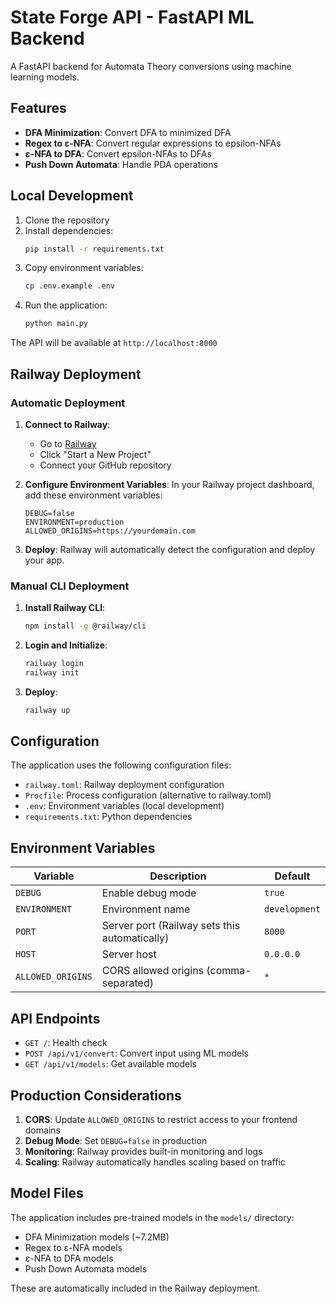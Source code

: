 # State Forge API - FastAPI ML Backend

A FastAPI backend for Automata Theory conversions using machine learning models.

## Features

- **DFA Minimization**: Convert DFA to minimized DFA
- **Regex to ε-NFA**: Convert regular expressions to epsilon-NFAs
- **ε-NFA to DFA**: Convert epsilon-NFAs to DFAs
- **Push Down Automata**: Handle PDA operations

## Local Development

1. Clone the repository
2. Install dependencies:
   ```bash
   pip install -r requirements.txt
   ```
3. Copy environment variables:
   ```bash
   cp .env.example .env
   ```
4. Run the application:
   ```bash
   python main.py
   ```

The API will be available at `http://localhost:8000`

## Railway Deployment

### Automatic Deployment

1. **Connect to Railway**:

   - Go to [Railway](https://railway.app)
   - Click "Start a New Project"
   - Connect your GitHub repository

2. **Configure Environment Variables**:
   In your Railway project dashboard, add these environment variables:

   ```
   DEBUG=false
   ENVIRONMENT=production
   ALLOWED_ORIGINS=https://yourdomain.com
   ```

3. **Deploy**:
   Railway will automatically detect the configuration and deploy your app.

### Manual CLI Deployment

1. **Install Railway CLI**:

   ```bash
   npm install -g @railway/cli
   ```

2. **Login and Initialize**:

   ```bash
   railway login
   railway init
   ```

3. **Deploy**:
   ```bash
   railway up
   ```

## Configuration

The application uses the following configuration files:

- `railway.toml`: Railway deployment configuration
- `Procfile`: Process configuration (alternative to railway.toml)
- `.env`: Environment variables (local development)
- `requirements.txt`: Python dependencies

## Environment Variables

| Variable          | Description                                   | Default       |
| ----------------- | --------------------------------------------- | ------------- |
| `DEBUG`           | Enable debug mode                             | `true`        |
| `ENVIRONMENT`     | Environment name                              | `development` |
| `PORT`            | Server port (Railway sets this automatically) | `8000`        |
| `HOST`            | Server host                                   | `0.0.0.0`     |
| `ALLOWED_ORIGINS` | CORS allowed origins (comma-separated)        | `*`           |

## API Endpoints

- `GET /`: Health check
- `POST /api/v1/convert`: Convert input using ML models
- `GET /api/v1/models`: Get available models

## Production Considerations

1. **CORS**: Update `ALLOWED_ORIGINS` to restrict access to your frontend domains
2. **Debug Mode**: Set `DEBUG=false` in production
3. **Monitoring**: Railway provides built-in monitoring and logs
4. **Scaling**: Railway automatically handles scaling based on traffic

## Model Files

The application includes pre-trained models in the `models/` directory:

- DFA Minimization models (~7.2MB)
- Regex to ε-NFA models
- ε-NFA to DFA models
- Push Down Automata models

These are automatically included in the Railway deployment.

